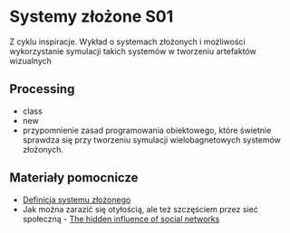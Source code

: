 # Systemy złożone S01

Z cyklu inspiracje. Wykład o systemach złożonych i możliwości wykorzystanie symulacji takich systemów w tworzeniu artefaktów wizualnych

## Processing
- class
- new
- przypomnienie zasad programowania obiektowego, które świetnie sprawdza się przy tworzeniu symulacji wielobagnetowych systemów złożonych.

## Materiały pomocnicze
- [Definicja systemu złożonego](https://en.wikipedia.org/wiki/Complex_system)
- Jak można zarazić się otyłością, ale też szczęściem przez sieć społeczną - [The hidden influence of social networks](https://www.ted.com/talks/nicholas_christakis_the_hidden_influence_of_social_networks) 
